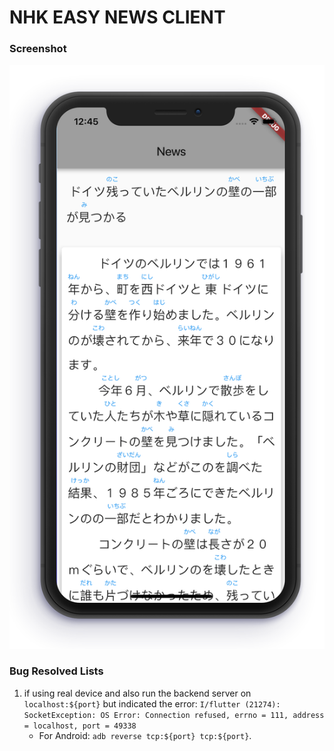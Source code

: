 # NHK EASY NEWS CLIENT 

### Screenshot

<img src = "/resources/NHK_ScreenShot.png" height = "50%"/>

### Bug Resolved Lists

1. if using real device and also run the backend server on `localhost:${port}` but indicated the error: `I/flutter (21274): SocketException: OS Error: Connection refused, errno = 111, address = localhost, port = 49338`
   * For Android: `adb reverse tcp:${port} tcp:${port}`.

